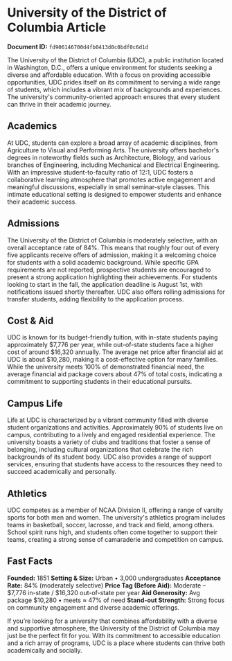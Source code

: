 # University of the District of Columbia Article

**Document ID:** `fd906146700d4fb0413d0c0bdf0c6d1d`

The University of the District of Columbia (UDC), a public institution located in Washington, D.C., offers a unique environment for students seeking a diverse and affordable education. With a focus on providing accessible opportunities, UDC prides itself on its commitment to serving a wide range of students, which includes a vibrant mix of backgrounds and experiences. The university's community-oriented approach ensures that every student can thrive in their academic journey.

## Academics
At UDC, students can explore a broad array of academic disciplines, from Agriculture to Visual and Performing Arts. The university offers bachelor's degrees in noteworthy fields such as Architecture, Biology, and various branches of Engineering, including Mechanical and Electrical Engineering. With an impressive student-to-faculty ratio of 12:1, UDC fosters a collaborative learning atmosphere that promotes active engagement and meaningful discussions, especially in small seminar-style classes. This intimate educational setting is designed to empower students and enhance their academic success.

## Admissions
The University of the District of Columbia is moderately selective, with an overall acceptance rate of 84%. This means that roughly four out of every five applicants receive offers of admission, making it a welcoming choice for students with a solid academic background. While specific GPA requirements are not reported, prospective students are encouraged to present a strong application highlighting their achievements. For students looking to start in the fall, the application deadline is August 1st, with notifications issued shortly thereafter. UDC also offers rolling admissions for transfer students, adding flexibility to the application process.

## Cost & Aid
UDC is known for its budget-friendly tuition, with in-state students paying approximately $7,776 per year, while out-of-state students face a higher cost of around $16,320 annually. The average net price after financial aid at UDC is about $10,280, making it a cost-effective option for many families. While the university meets 100% of demonstrated financial need, the average financial aid package covers about 47% of total costs, indicating a commitment to supporting students in their educational pursuits.

## Campus Life
Life at UDC is characterized by a vibrant community filled with diverse student organizations and activities. Approximately 90% of students live on campus, contributing to a lively and engaged residential experience. The university boasts a variety of clubs and traditions that foster a sense of belonging, including cultural organizations that celebrate the rich backgrounds of its student body. UDC also provides a range of support services, ensuring that students have access to the resources they need to succeed academically and personally.

## Athletics
UDC competes as a member of NCAA Division II, offering a range of varsity sports for both men and women. The university's athletics program includes teams in basketball, soccer, lacrosse, and track and field, among others. School spirit runs high, and students often come together to support their teams, creating a strong sense of camaraderie and competition on campus.

## Fast Facts
**Founded:** 1851
**Setting & Size:** Urban • 3,000 undergraduates
**Acceptance Rate:** 84% (moderately selective)
**Price Tag (Before Aid):** Moderate – $7,776 in-state / $16,320 out-of-state per year
**Aid Generosity:** Avg package $10,280 • meets ≈ 47% of need
**Stand-out Strength:** Strong focus on community engagement and diverse academic offerings.

If you’re looking for a university that combines affordability with a diverse and supportive atmosphere, the University of the District of Columbia may just be the perfect fit for you. With its commitment to accessible education and a rich array of programs, UDC is a place where students can thrive both academically and socially.
